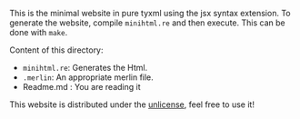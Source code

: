 This is the minimal website in pure tyxml using the jsx syntax extension.
To generate the website, compile `minihtml.re` and then execute. This can be done with `make`.

Content of this directory:
- `minihtml.re`: Generates the Html.
- `.merlin`: An appropriate merlin file.
- Readme.md : You are reading it

This website is distributed under the [unlicense][], feel free to use it!

[unlicense]: http://unlicense.org/

